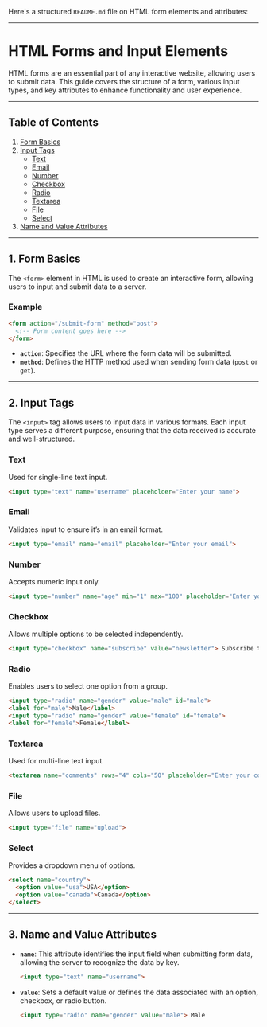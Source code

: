 Here's a structured `README.md` file on HTML form elements and attributes:

---
# HTML Forms and Input Elements

HTML forms are an essential part of any interactive website, allowing users to submit data. This guide covers the structure of a form, various input types, and key attributes to enhance functionality and user experience.

---

## Table of Contents
1. [Form Basics](#form-basics)
2. [Input Tags](#input-tags)
   - [Text](#text)
   - [Email](#email)
   - [Number](#number)
   - [Checkbox](#checkbox)
   - [Radio](#radio)
   - [Textarea](#textarea)
   - [File](#file)
   - [Select](#select)
3. [Name and Value Attributes](#name-and-value-attributes)

---

## 1. Form Basics

The `<form>` element in HTML is used to create an interactive form, allowing users to input and submit data to a server.

### Example
```html
<form action="/submit-form" method="post">
  <!-- Form content goes here -->
</form>
```

- **`action`**: Specifies the URL where the form data will be submitted.
- **`method`**: Defines the HTTP method used when sending form data (`post` or `get`).

---

## 2. Input Tags

The `<input>` tag allows users to input data in various formats. Each input type serves a different purpose, ensuring that the data received is accurate and well-structured.

### Text
Used for single-line text input.

```html
<input type="text" name="username" placeholder="Enter your name">
```

### Email
Validates input to ensure it’s in an email format.

```html
<input type="email" name="email" placeholder="Enter your email">
```

### Number
Accepts numeric input only.

```html
<input type="number" name="age" min="1" max="100" placeholder="Enter your age">
```

### Checkbox
Allows multiple options to be selected independently.

```html
<input type="checkbox" name="subscribe" value="newsletter"> Subscribe to newsletter
```

### Radio
Enables users to select one option from a group.

```html
<input type="radio" name="gender" value="male" id="male"> 
<label for="male">Male</label>
<input type="radio" name="gender" value="female" id="female">
<label for="female">Female</label>
```

### Textarea
Used for multi-line text input.

```html
<textarea name="comments" rows="4" cols="50" placeholder="Enter your comments"></textarea>
```

### File
Allows users to upload files.

```html
<input type="file" name="upload">
```

### Select
Provides a dropdown menu of options.

```html
<select name="country">
  <option value="usa">USA</option>
  <option value="canada">Canada</option>
</select>
```

---

## 3. Name and Value Attributes

- **`name`**: This attribute identifies the input field when submitting form data, allowing the server to recognize the data by key.
  ```html
  <input type="text" name="username">
  ```
  
- **`value`**: Sets a default value or defines the data associated with an option, checkbox, or radio button.
  ```html
  <input type="radio" name="gender" value="male"> Male
  ```


